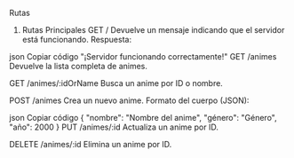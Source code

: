 Rutas
1. Rutas Principales
GET /
Devuelve un mensaje indicando que el servidor está funcionando.
Respuesta:

json
Copiar código
"¡Servidor funcionando correctamente!"
GET /animes
Devuelve la lista completa de animes.

GET /animes/:idOrName
Busca un anime por ID o nombre.

POST /animes
Crea un nuevo anime.
Formato del cuerpo (JSON):

json
Copiar código
{
  "nombre": "Nombre del anime",
  "género": "Género",
  "año": 2000
}
PUT /animes/:id
Actualiza un anime por ID.

DELETE /animes/:id
Elimina un anime por ID.
